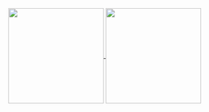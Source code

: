 <a href="https://github.com/anuraghazra/github-readme-stats">
  <img height="192px" align="center" src="https://github-readme-stats.vercel.app/api?username=Melodi17&show_icons=true&theme=tokyonight&bg_color=00000000&hide_border=true" />
</a>
<a href="https://github.com/anuraghazra/github-readme-stats">
  <img height="192px" align="center" src="https://github-readme-stats.vercel.app/api/top-langs/?username=Melodi17&layout=compact&theme=tokyonight&bg_color=00000000&hide_border=true&langs_count=10" />
</a>
